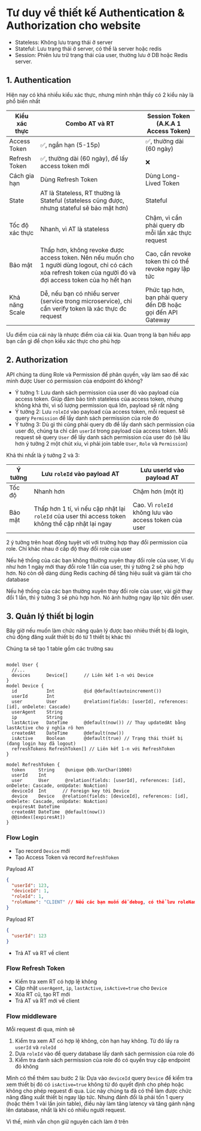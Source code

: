 # Tư duy về thiết kế Authentication & Authorization cho website

- Stateless: Không lưu trạng thái ở server
- Stateful: Lưu trạng thái ở server, có thể là server hoặc redis
- Session: Phiên lưu trữ trạng thái của user, thường lưu ở DB hoặc Redis server.

## 1. Authentication

Hiện nay có khá nhiều kiểu xác thực, nhưng mình nhận thấy có 2 kiểu này là phổ biến nhất

| Kiểu xác thực   | Combo AT và RT                                                                                                                                                | Session Token (A.K.A 1 Access Token)                         |
| --------------- | ------------------------------------------------------------------------------------------------------------------------------------------------------------- | ------------------------------------------------------------ |
| Access Token    | ✅, ngắn hạn (5-15p)                                                                                                                                          | ✅, thường dài (60 ngày)                                     |
| Refresh Token   | ✅, thường dài (60 ngày), để lấy access token mới                                                                                                             | ❌                                                           |
| Cách gia hạn    | Dùng Refresh Token                                                                                                                                            | Dùng Long-Lived Token                                        |
| State           | AT là Stateless, RT thường là Stateful (stateless cũng được, nhưng stateful sẽ bảo mật hơn)                                                                   | Stateful                                                     |
| Tốc độ xác thực | Nhanh, vì AT là stateless                                                                                                                                     | Chậm, vì cần phải query db mỗi lần xác thực request          |
| Bảo mật         | Thấp hơn, không revoke được access token. Nên nếu muốn cho 1 người dùng logout, chỉ có cách xóa refresh token của người đó và đợi access token của họ hết hạn | Cao, cần revoke token thì có thể revoke ngay lập tức         |
| Khả năng Scale  | Dễ, nếu bạn có nhiều server (service trong microservice), chỉ cần verify token là xác thực đc request                                                         | Phức tạp hơn, bạn phải query đến DB hoặc gọi đến API Gateway |

Ưu điểm của cái này là nhược điểm của cái kia. Quan trọng là bạn hiểu app bạn cần gì để chọn kiểu xác thực cho phù hợp

## 2. Authorization

API chúng ta dùng Role và Permission để phân quyền, vậy làm sao để xác minh được User có permission của endpoint đó không?

- Ý tưởng 1: Lưu danh sách permission của user đó vào payload của access token. Giúp đảm bảo tính stateless của access token, nhưng không khả thi, vì số lượng permission quá lớn, payload sẽ rất nặng
- Ý tưởng 2: Lưu `roleId` vào payload của access token, mỗi request sẽ query `Permission` để lấy danh sách permission của role đó
- Ý tưởng 3: Dù gì thì cũng phải query db để lấy danh sách permission của user đó, chúng ta chỉ cần `userId` trong payload của access token. Mỗi request sẽ query `User` để lấy danh sách permission của user đó (sẽ lâu hơn ý tưởng 2 một chút xíu, vì phải join table `User`, `Role` và `Permission`)

Khả thi nhất là ý tưởng 2 và 3:

| Ý tưởng | Lưu `roleId` vào payload AT                                                                       | Lưu userId vào payload AT                            |
| ------- | ------------------------------------------------------------------------------------------------- | ---------------------------------------------------- |
| Tốc độ  | Nhanh hơn                                                                                         | Chậm hơn (một ít)                                    |
| Bảo mật | Thấp hơn 1 tí, vì nếu cập nhật lại `roleId` của user thì access token không thể cập nhật lại ngay | Cao. Vì `roleId` không lưu vào access token của user |

2 ý tưởng trên hoạt động tuyệt vời với trường hợp thay đổi permission của role. Chỉ khác nhau ở cấp độ thay đổi role của user

Nếu hệ thống của các bạn không thường xuyên thay đổi role của user, Ví dụ như hơn 1 ngày mới thay đổi role 1 lần của user, thì ý tưởng 2 sẽ phù hợp hơn. Nó còn dễ dàng dùng Redis caching để tăng hiệu suất và giảm tải cho database

Nếu hệ thống của các bạn thường xuyên thay đổi role của user, vài giờ thay đổi 1 lần, thì ý tưởng 3 sẽ phù hợp hơn. Nó ảnh hưởng ngay lập tức đến user.

## 3. Quản lý thiết bị login

Bây giờ nếu muốn làm chức năng quản lý được bao nhiêu thiết bị đã login, chủ động đăng xuất thiết bị đó từ 1 thiết bị khác thì

Chúng ta sẽ tạo 1 table gồm các trường sau

```prisma

model User {
  //...
  devices      Device[]      // Liên kết 1-n với Device
}
model Device {
  id           Int           @id @default(autoincrement())
  userId       Int
  user         User          @relation(fields: [userId], references: [id], onDelete: Cascade)
  userAgent    String
  ip           String
  lastActive   DateTime      @default(now()) // Thay updatedAt bằng lastActive cho ý nghĩa rõ hơn
  createdAt    DateTime      @default(now())
  isActive     Boolean       @default(true) // Trạng thái thiết bị (đang login hay đã logout)
  refreshTokens RefreshToken[] // Liên kết 1-n với RefreshToken
}

model RefreshToken {
  token     String    @unique @db.VarChar(1000)
  userId    Int
  user      User      @relation(fields: [userId], references: [id], onDelete: Cascade, onUpdate: NoAction)
  deviceId  Int      // Foreign key tới Device
  device    Device   @relation(fields: [deviceId], references: [id],  onDelete: Cascade, onUpdate: NoAction)
  expiresAt DateTime
  createdAt DateTime  @default(now())
  @@index([expiresAt])
}
```

### Flow Login

- Tạo record `Device` mới
- Tạo Access Token và record `RefreshToken`

Payload AT

```json
{
  "userId": 123,
  "deviceId": 1,
  "roleId": 1,
  "roleName": "CLIENT" // Nếu các bạn muốn dễ debug, có thể lưu roleName vào payload AT, còn không thì `roleId` là đủ
}
```

Payload RT

```json
{
  "userId": 123
}
```

- Trả AT và RT về client

### Flow Refresh Token

- Kiểm tra xem RT có hợp lệ không
- Cập nhật `userAgent`, `ip`, `lastActive`, `isActive=true` cho `Device`
- Xóa RT cũ, tạo RT mới
- Trả AT và RT mới về client

### Flow middleware

Mỗi request đi qua, mình sẽ

1. Kiểm tra xem AT có hợp lệ không, còn hạn hay không. Từ đó lấy ra `userId` và `roleId`
2. Dựa `roleId` vào để query database lấy danh sách permission của role đó
3. Kiểm tra danh sách permission của role đó có quyền truy cập endpoint đó không

Mình có thể thêm sau bước 2 là: Dựa vào `deviceId` query `Device` để kiểm tra xem thiết bị đó có `isActive=true` không từ đó quyết định cho phép hoặc không cho phép request đi qua. Lúc này chúng ta đã có thể làm được chức năng đăng xuất thiết bị ngay lập tức. Nhưng đánh đổi là phải tốn 1 query (hoặc thêm 1 vài lần join table), điều này làm tăng latency và tăng gánh nặng lên database, nhất là khi có nhiều người request.

Vì thế, mình vẫn chọn giữ nguyên cách làm ở trên
